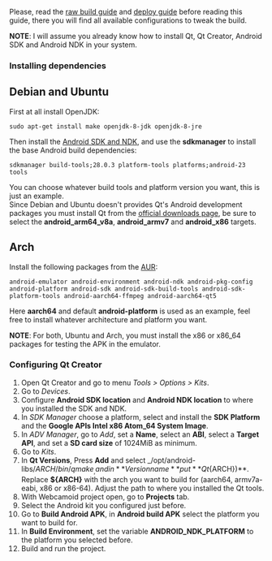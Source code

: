 Please, read the [raw build guide](https://github.com/webcamoid/webcamoid/wiki/Raw-build-and-install) and [deploy guide](https://github.com/webcamoid/webcamoid/wiki/Deploy-and-create-self-contained-binary-packages) before reading this guide, there you will find all available configurations to tweak the build.

**NOTE**: I will assume you already know how to install Qt, Qt Creator, Android SDK and Android NDK in your system.

### Installing dependencies ###

## Debian and Ubuntu

First at all install OpenJDK:

    sudo apt-get install make openjdk-8-jdk openjdk-8-jre

Then install the [Android SDK and NDK](https://github.com/webcamoid/webcamoid/wiki/Raw-build-and-install#dependencies), and use the **sdkmanager** to install the base Android build dependencies:

    sdkmanager build-tools;28.0.3 platform-tools platforms;android-23 tools

You can choose whatever build tools and platform version you want, this is just an example.  
Since Debian and Ubuntu doesn't provides Qt's Android development packages you must install Qt from the [official downloads page](https://download.qt.io/official_releases/qt/), be sure to select the **android_arm64_v8a**, **android_armv7** and **android_x86** targets. 

## Arch

Install the following packages from the [AUR](https://aur.archlinux.org/):

    android-emulator android-environment android-ndk android-pkg-config android-platform android-sdk android-sdk-build-tools android-sdk-platform-tools android-aarch64-ffmpeg android-aarch64-qt5

Here **aarch64** and default **android-platform** is used as an example, feel free to install whatever architecture and platform you want.

**NOTE**: For both, Ubuntu and Arch, you must install the x86 or x86_64 packages for testing the APK in the emulator.

### Configuring Qt Creator ###

1. Open Qt Creator and go to menu _Tools > Options > Kits_.
2. Go to _Devices_. 
3. Configure **Android SDK location** and **Android NDK location** to where you installed the SDK and NDK. 
4. In _SDK Manager_ choose a platform, select and install the **SDK Platform** and the **Google APIs Intel x86 Atom_64 System Image**. 
5. In _ADV Manager_, go to _Add_, set a **Name**, select an **ABI**, select a **Target API**, and set a **SD card size** of 1024MiB as minimum.
6. Go to _Kits_. 
7. In **Qt Versions**, Press **Add** and select _/opt/android-libs/${ARCH}/bin/qmake_, and in **Version name** put **Qt %{Qt:Version} (${ARCH})**. Replace **${ARCH}** with the arch you want to build for (aarch64, armv7a-eabi, x86 or x86-64). Adjust the path to where you installed the Qt tools.
8. With Webcamoid project open, go to **Projects** tab.
9. Select the Android kit you configured just before.
10. Go to **Build Android APK**, in **Android build APK** select the platform you want to build for.
11. In **Build Environment**, set the variable **ANDROID_NDK_PLATFORM** to the platform you selected before.
12. Build and run the project.

